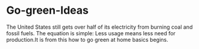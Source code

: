 # Go-green-Ideas
The United States still gets over half of its electricity from burning coal and fossil fuels. The equation is simple: Less usage means less need for production.It is from this how to go green at home basics begins.
